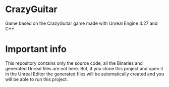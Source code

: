 # CrazyGuitar
Game based on the CrazyGuitar game made with Unreal Engine 4.27 and C++

# Important info
This repository contains only the source code, all the Binaries and generated Unreal files are not here. But, if you clone this project and open it in the Unreal Editor the generated files will be automatically created and you will be able to run this project.